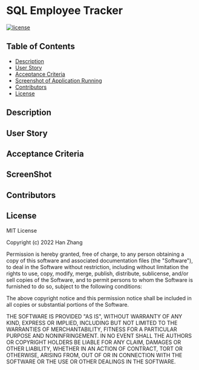 # SQL Employee Tracker

[![license](https://img.shields.io/static/v1?label=license&message=MIT&color=yellow)](https://opensource.org/licenses/MIT)

## Table of Contents

- [Description](#description)
- [User Story](#user-story)
- [Acceptance Criteria](#acceptance-criteria)
- [Screenshot of Application Running](#screenshot)
- [Contributors](#contributors)
- [License](#license)

## Description

## User Story

## Acceptance Criteria

## ScreenShot

## Contributors

## License

MIT License

Copyright (c) 2022 Han Zhang

Permission is hereby granted, free of charge, to any person obtaining a copy
of this software and associated documentation files (the "Software"), to deal
in the Software without restriction, including without limitation the rights
to use, copy, modify, merge, publish, distribute, sublicense, and/or sell
copies of the Software, and to permit persons to whom the Software is
furnished to do so, subject to the following conditions:

The above copyright notice and this permission notice shall be included in all
copies or substantial portions of the Software.

THE SOFTWARE IS PROVIDED "AS IS", WITHOUT WARRANTY OF ANY KIND, EXPRESS OR
IMPLIED, INCLUDING BUT NOT LIMITED TO THE WARRANTIES OF MERCHANTABILITY,
FITNESS FOR A PARTICULAR PURPOSE AND NONINFRINGEMENT. IN NO EVENT SHALL THE
AUTHORS OR COPYRIGHT HOLDERS BE LIABLE FOR ANY CLAIM, DAMAGES OR OTHER
LIABILITY, WHETHER IN AN ACTION OF CONTRACT, TORT OR OTHERWISE, ARISING FROM,
OUT OF OR IN CONNECTION WITH THE SOFTWARE OR THE USE OR OTHER DEALINGS IN THE
SOFTWARE.
